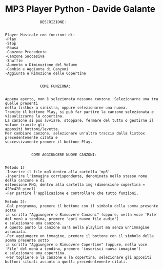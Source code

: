 # MP3 Player Python - Davide Galante


					DESCRIZIONE:


	Player Musicale con funzioni di:
	-Play
	-Stop
	-Pausa
	-Canzone Precedente
	-Canzone Succesiva
	-Shuffle
	-Aumento o Diminuzione del Volume
	-Cambio e Aggiunta di Canzoni
	-Aggiunta e Rimozione delle Copertine


					COME FUNZIONA: 


	Appena aperto, non è selezionata nessuna canzone. Selezionarne una tra quelle presenti
	nella listbox a sinistra, oppure selezionarne una nuova.
	Tramite il bottone Play, si può far partire la canzone selezionata e 
	visualizzarne la copertina.
	La canzone si può avviare, stoppare, fermare del tutto o gestirne il volume tramite gli 
	appositi bottoni/levette.
	Per cambiare canzone, selezionare un'altra traccia dalla listbox precedentemente citata e 
	successivamente premere il bottone Play.


				COME AGGIUNGERE NUOVE CANZONI:


	Metodo 1)
	-Inserire il file mp3 dentro alla cartella 'mp3'.
	-Inserire l'immagine corrispondente, denominata nello stesso nome della canzone e di 
	estensione PNG, dentro alla cartella img (dimensione copertina = 420x420 pixel)
	-Far partire l'applicazione e controllare che tutto funzioni.
	
	Metodo 2):
	-Dal programma, premere il bottone con il simbolo della somma presente sotto 
	la scritta "Aggiungere o Rimuovere Canzoni" (oppure, nella voce 'File' del menù a tendina, premere 'apri nuovo file audio') 
	e selezionare una canzone.
	A questo punto la canzone sarà nella playlist ma senza un'immagine associata.
	-Per aggiungere un immagine, premere il bottone con il simbolo della somma presente sotto 
	la scritta "Aggiungere o Rimuovere Copertine" (oppure, nella voce 'File' del menù a tendina, premere 'inserisci nuova immagine') 
	e selezionare una copertina.
	-Per togliere o la canzone o la copertina, selezionare gli appositi bottoni situati accanto a quelli precedentemente citati.
